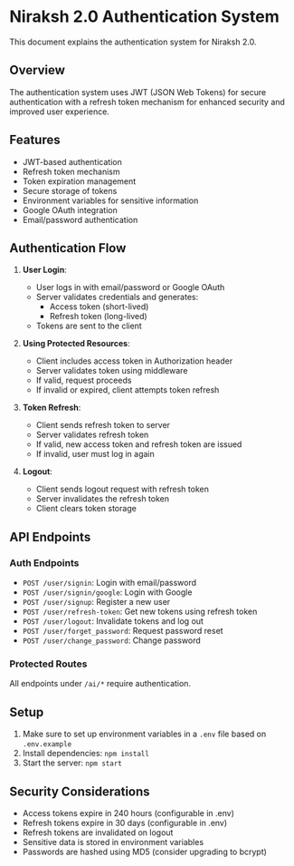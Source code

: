 # Niraksh 2.0 Authentication System

This document explains the authentication system for Niraksh 2.0.

## Overview

The authentication system uses JWT (JSON Web Tokens) for secure authentication with a refresh token mechanism for enhanced security and improved user experience.

## Features

-   JWT-based authentication
-   Refresh token mechanism
-   Token expiration management
-   Secure storage of tokens
-   Environment variables for sensitive information
-   Google OAuth integration
-   Email/password authentication

## Authentication Flow

1. **User Login**:

    - User logs in with email/password or Google OAuth
    - Server validates credentials and generates:
        - Access token (short-lived)
        - Refresh token (long-lived)
    - Tokens are sent to the client

2. **Using Protected Resources**:

    - Client includes access token in Authorization header
    - Server validates token using middleware
    - If valid, request proceeds
    - If invalid or expired, client attempts token refresh

3. **Token Refresh**:

    - Client sends refresh token to server
    - Server validates refresh token
    - If valid, new access token and refresh token are issued
    - If invalid, user must log in again

4. **Logout**:
    - Client sends logout request with refresh token
    - Server invalidates the refresh token
    - Client clears token storage

## API Endpoints

### Auth Endpoints

-   `POST /user/signin`: Login with email/password
-   `POST /user/signin/google`: Login with Google
-   `POST /user/signup`: Register a new user
-   `POST /user/refresh-token`: Get new tokens using refresh token
-   `POST /user/logout`: Invalidate tokens and log out
-   `POST /user/forget_password`: Request password reset
-   `POST /user/change_password`: Change password

### Protected Routes

All endpoints under `/ai/*` require authentication.

## Setup

1. Make sure to set up environment variables in a `.env` file based on `.env.example`
2. Install dependencies: `npm install`
3. Start the server: `npm start`

## Security Considerations

-   Access tokens expire in 240 hours (configurable in .env)
-   Refresh tokens expire in 30 days (configurable in .env)
-   Refresh tokens are invalidated on logout
-   Sensitive data is stored in environment variables
-   Passwords are hashed using MD5 (consider upgrading to bcrypt)
